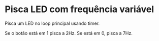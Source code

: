 # Pisca LED com frequência variável

Pisca um LED no loop principal usando timer.

Se o botão está em 1 pisca a 2Hz. Se está em 0, pisca a 7Hz.